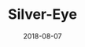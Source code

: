 ---
layout: post
title: Silver-Eye
image: /public/photos/silver-eye.jpg
caption: A silver-eye eating berries in the morning
date: 2018-08-07
tags: []
---